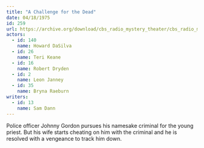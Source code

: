 ```yaml
---
title: "A Challenge for the Dead"
date: 04/18/1975
id: 259
url: https://archive.org/download/cbs_radio_mystery_theater/cbs_radio_mystery_theater-0251-0300.zip/cbs_radio_mystery_theater-0251-0300%2Fcbsrmt_0259_a_challenge_for_the_dead.mp3
actors:  
  - id: 140
    name: Howard DaSilva  
  - id: 26
    name: Teri Keane  
  - id: 16
    name: Robert Dryden  
  - id: 2
    name: Leon Janney  
  - id: 35
    name: Bryna Raeburn
writers:  
  - id: 13
    name: Sam Dann
---
```

Police officer Johnny Gordon pursues his namesake criminal for the young priest. But his wife starts cheating on him with the criminal and he is resolved with a vengeance to track him down.